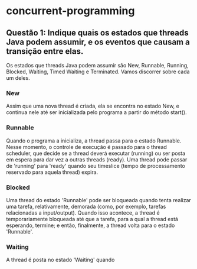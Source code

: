 # concurrent-programming

## Questão 1: Indique quais os estados que threads Java podem assumir, e os eventos que causam a transição entre elas.


Os estados que threads Java podem assumir são New, Runnable, Running, Blocked, Waiting, Timed Waiting e Terminated. Vamos discorrer sobre cada um deles.
 


### New
Assim que uma nova thread é criada, ela se encontra no estado New, e continua nele até ser inicializada pelo programa a partir do método start().

### Runnable
Quando o programa a inicializa, a thread passa para o estado Runnable. Nesse momento, o controle de execução é passado para o thread scheduler, que decide se a thread deverá executar (running) ou ser posta em espera para dar vez a outras threads (ready). Uma thread pode passar de 'running' para 'ready' quando seu timeslice (tempo de processamento reservado para aquela thread) expira.


### Blocked
Uma thread do estado 'Runnable' pode ser bloqueada quando tenta realizar uma tarefa, relativamente, demorada (como, por exemplo, tarefas relacionadas a input/output). Quando isso acontece, a thread é temporariamente bloqueada até que a tarefa, para a qual a thread está esperando, termine; e então, finalmente, a thread volta para o estado 'Runnable'.

### Waiting
A thread é posta no estado 'Waiting' quando